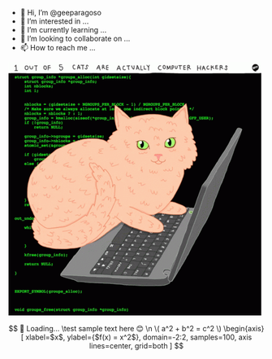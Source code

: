 




- 👋 Hi, I’m @geeparagoso
- 👀 I’m interested in ...
- 🌱 I’m currently learning ...
- 💞️ I’m looking to collaborate on ...
- 📫 How to reach me ...

<!---
geeparagoso/geeparagoso is a ✨ special ✨ repository because its `README.md` (this file) appears on your GitHub profile.
You can click the Preview link to take a look at your changes.
--->
![Screenshot](https://github.com/geeparagoso/geeparagoso/blob/main/images/cats-computer.gif)

```math \ce{$&#x5C;unicode[font-family: 'Pacifico', cursive; font-size: 20px; color: #ff6347;] Hello, Pacifico font}

🔄 Loading...
\test
sample text here 😊 \n
\( a^2 + b^2 = c^2 \)
\begin{axis}[
    xlabel=$x$,
    ylabel={$f(x) = x^2$},
    domain=-2:2,
    samples=100,
    axis lines=center,
    grid=both
]
